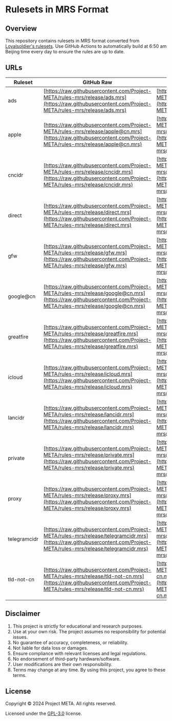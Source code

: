 # Rulesets in MRS Format

## Overview

This repository contains rulesets in MRS format converted from [Loyalsoldier's rulesets](https://github.com/Loyalsoldier/clash-rules). Use GitHub Actions to automatically build at 6:50 am Beijing time every day to ensure the rules are up to date.

## URLs

| Ruleset | GitHub Raw | jsDelivr |
| ------- | -------------- | -------------- |
| ads | [https://raw.githubusercontent.com/Project-META/rules-mrs/release/ads.mrs](https://raw.githubusercontent.com/Project-META/rules-mrs/release/ads.mrs) | [https://cdn.jsdelivr.net/gh/Project-META/rules-mrs@release/ads.mrs](https://cdn.jsdelivr.net/gh/Project-META/rules-mrs@release/ads.mrs) |
| apple | [https://raw.githubusercontent.com/Project-META/rules-mrs/release/apple@cn.mrs](https://raw.githubusercontent.com/Project-META/rules-mrs/release/apple@cn.mrs) | [https://cdn.jsdelivr.net/gh/Project-META/rules-mrs@release/apple@cn.mrs](https://cdn.jsdelivr.net/gh/Project-META/rules-mrs@release/apple@cn.mrs) |
| cncidr | [https://raw.githubusercontent.com/Project-META/rules-mrs/release/cncidr.mrs](https://raw.githubusercontent.com/Project-META/rules-mrs/release/cncidr.mrs) | [https://cdn.jsdelivr.net/gh/Project-META/rules-mrs@release/cncidr.mrs](https://cdn.jsdelivr.net/gh/Project-META/rules-mrs@release/cncidr.mrs) |
| direct | [https://raw.githubusercontent.com/Project-META/rules-mrs/release/direct.mrs](https://raw.githubusercontent.com/Project-META/rules-mrs/release/direct.mrs) | [https://cdn.jsdelivr.net/gh/Project-META/rules-mrs@release/direct.mrs](https://cdn.jsdelivr.net/gh/Project-META/rules-mrs@release/direct.mrs) |
| gfw | [https://raw.githubusercontent.com/Project-META/rules-mrs/release/gfw.mrs](https://raw.githubusercontent.com/Project-META/rules-mrs/release/gfw.mrs) | [https://cdn.jsdelivr.net/gh/Project-META/rules-mrs@release/gfw.mrs](https://cdn.jsdelivr.net/gh/Project-META/rules-mrs@release/gfw.mrs) |
| google@cn | [https://raw.githubusercontent.com/Project-META/rules-mrs/release/google@cn.mrs](https://raw.githubusercontent.com/Project-META/rules-mrs/release/google@cn.mrs) | [https://cdn.jsdelivr.net/gh/Project-META/rules-mrs@release/google@cn.mrs](https://cdn.jsdelivr.net/gh/Project-META/rules-mrs@release/google@cn.mrs) |
| greatfire | [https://raw.githubusercontent.com/Project-META/rules-mrs/release/greatfire.mrs](https://raw.githubusercontent.com/Project-META/rules-mrs/release/greatfire.mrs) | [https://cdn.jsdelivr.net/gh/Project-META/rules-mrs@release/greatfire.mrs](https://cdn.jsdelivr.net/gh/Project-META/rules-mrs@release/greatfire.mrs) |
| icloud | [https://raw.githubusercontent.com/Project-META/rules-mrs/release/icloud.mrs](https://raw.githubusercontent.com/Project-META/rules-mrs/release/icloud.mrs) | [https://cdn.jsdelivr.net/gh/Project-META/rules-mrs@release/icloud.mrs](https://cdn.jsdelivr.net/gh/Project-META/rules-mrs@release/icloud.mrs) |
| lancidr | [https://raw.githubusercontent.com/Project-META/rules-mrs/release/lancidr.mrs](https://raw.githubusercontent.com/Project-META/rules-mrs/release/lancidr.mrs) | [https://cdn.jsdelivr.net/gh/Project-META/rules-mrs@release/lancidr.mrs](https://cdn.jsdelivr.net/gh/Project-META/rules-mrs@release/lancidr.mrs) |
| private | [https://raw.githubusercontent.com/Project-META/rules-mrs/release/private.mrs](https://raw.githubusercontent.com/Project-META/rules-mrs/release/private.mrs) | [https://cdn.jsdelivr.net/gh/Project-META/rules-mrs@release/private.mrs](https://cdn.jsdelivr.net/gh/Project-META/rules-mrs@release/private.mrs) |
| proxy | [https://raw.githubusercontent.com/Project-META/rules-mrs/release/proxy.mrs](https://raw.githubusercontent.com/Project-META/rules-mrs/release/proxy.mrs) | [https://cdn.jsdelivr.net/gh/Project-META/rules-mrs@release/proxy.mrs](https://cdn.jsdelivr.net/gh/Project-META/rules-mrs@release/proxy.mrs) |
| telegramcidr | [https://raw.githubusercontent.com/Project-META/rules-mrs/release/telegramcidr.mrs](https://raw.githubusercontent.com/Project-META/rules-mrs/release/telegramcidr.mrs) | [https://cdn.jsdelivr.net/gh/Project-META/rules-mrs@release/telegramcidr.mrs](https://cdn.jsdelivr.net/gh/Project-META/rules-mrs@release/telegramcidr.mrs) |
| tld-not-cn | [https://raw.githubusercontent.com/Project-META/rules-mrs/release/tld-not-cn.mrs](https://raw.githubusercontent.com/Project-META/rules-mrs/release/tld-not-cn.mrs) | [https://cdn.jsdelivr.net/gh/Project-META/rules-mrs@release/tld-not-cn.mrs](https://cdn.jsdelivr.net/gh/Project-META/rules-mrs@release/tld-not-cn.mrs) |

## Disclaimer

1. This project is strictly for educational and research purposes.
2. Use at your own risk. The project assumes no responsibility for potential issues.
3. No guarantee of accuracy, completeness, or reliability.
4. Not liable for data loss or damages.
5. Ensure compliance with relevant licenses and legal regulations.
6. No endorsement of third-party hardware/software.
7. User modifications are their own responsibility.
8. Terms may change at any time. By using this project, you agree to these terms.

## License

Copyright &copy; 2024 Project META. All rights reserved.

Licensed under the [GPL-3.0](https://github.com/Project-META/rules-mrs/blob/main/LICENSE) license.  
